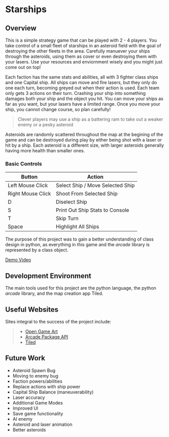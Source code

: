 # Starships

## Overview

This is a simple strategy game that can be played with 2 - 4 players. You take control of a small fleet of starships in an asteroid field with the goal of destroying the other fleets in the area. Carefully manuever your ships through the asteroids, using them as cover or even destroying them with your lasers. Use your resources and enviornment wisely and you might just come out on top!

Each faction has the same stats and abilities, all with 3 fighter class ships and one Capital ship. All ships can move and fire lasers, but they only do one each turn, becoming greyed out when their action is used. Each team only gets 3 actions on their turn. Crashing your ship into something damages both your ship and the object you hit. You can move your ships as far as you want, but your lasers have a limited range. Once you move your ship, you cannot change course, so plan carefully!

> Clever players may use a ship as a battering ram to take out a weaker enemy or a pesky asteroid

Asteroids are randomly scattered throughout the map at the begining of the game and can be destroyed during play by either being shot with a laser or hit by a ship. Each asteroid is a different size, with larger asteroids generally having more health than smaller ones.

### Basic Controls

Button | Action
-------- | -------
Left Mouse Click | Select Ship / Move Selected Ship
Right Mouse Click | Shoot From Selected Ship
D | Diselect Ship
S | Print Out Ship Stats to Console
T | Skip Turn
Space | Highlight All Ships

The purpose of this project was to gain a better understanding of class design in python, as everything in this game and the _arcade_ library is represented by a class object.

[Demo Video](https://youtu.be/0MwaX_U8gNk)

## Development Environment

The main tools used for this project are the python language, the python _arcade_ library, and the map creation app Tiled.

## Useful Websites

Sites integral to the success of the project include:

> * [Open Game Art](http://opengameart.com)
> * [Arcade Package API](https://api.arcade.academy/en/latest/arcade.html)
> * [Tiled](https://www.mapeditor.org/)

## Future Work

* Asteroid Spawn Bug
* Moving to enemy bug
* Faction powers/abilities
* Replace actions with ship power
* Capital Ship Balance (maneuverability)
* Laser accuracy
* Additional Game Modes
* Improved UI
* Save game functionality
* AI enemy
* Asteroid and laser animation
* Better asteroids
